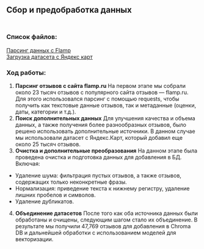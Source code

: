 ## Сбор и предобработка данных<br><br>
### Список файлов:<br>
[Парсинг данных с Flamp](flamp.ipynb)<br>
[Загрузка датасета с Яндекс карт](data_yandex.ipynb)<br>

### Ход работы:
1. **Парсинг отзывов с сайта flamp.ru**
На первом этапе мы собрали около 23 тысяч отзывов с популярного сайта отзывов — flamp.ru. Для этого использовался парсинг с помощью requests, чтобы получить как текстовые данные отзывов, так и метаданные (оценки, даты, категории и т.д.).
2. **Поиск дополнительных данных**
Для улучшения качества и объема данных, а также получения более разнообразных отзывов, было решено использовать дополнительные источники. В данном случае мы использовали датасет с Яндекс.Карт, который добавил еще около 25 тысяч отзывов.
3. **Очистка и дополнительные преобразования**
На данном этапе была проведена очистка и подготовка данных для добавления в БД. Включая:
- Удаление шума: фильтрация пустых отзывов, а также отзывов, содержащих только неконкретные фразы.
- Нормализация: приведение текста к нижнему регистру, удаление лишних пробелов и символов.
- Удаление дубликатов.
4. **Объединение датасетов**
После того как оба источника данных были обработаны и очищены, следующим шагом стало их объединение. В результате мы получили 47,769 отзывов для добавления в Chroma DB и дальнейшей обработки с использованием моделей для векторизации.
